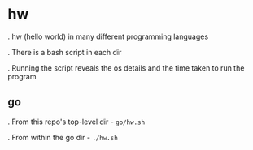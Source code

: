 # hw

. hw (hello world) in many different programming languages

. There is a bash script in each dir 

. Running the script reveals the os details and the time taken to run the program

## go

. From this repo's top-level dir - `go/hw.sh`

. From within the go dir - `./hw.sh`
